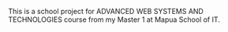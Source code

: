 This is a school project for ADVANCED WEB SYSTEMS AND TECHNOLOGIES course from my Master 1 at Mapua School of IT.
